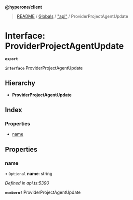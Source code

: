 **@hyperone/client**

> [README](../README.md) / [Globals](../globals.md) / ["api"](../modules/_api_.md) / ProviderProjectAgentUpdate

# Interface: ProviderProjectAgentUpdate

**`export`** 

**`interface`** ProviderProjectAgentUpdate

## Hierarchy

* **ProviderProjectAgentUpdate**

## Index

### Properties

* [name](_api_.providerprojectagentupdate.md#name)

## Properties

### name

• `Optional` **name**: string

*Defined in api.ts:5390*

**`memberof`** ProviderProjectAgentUpdate
